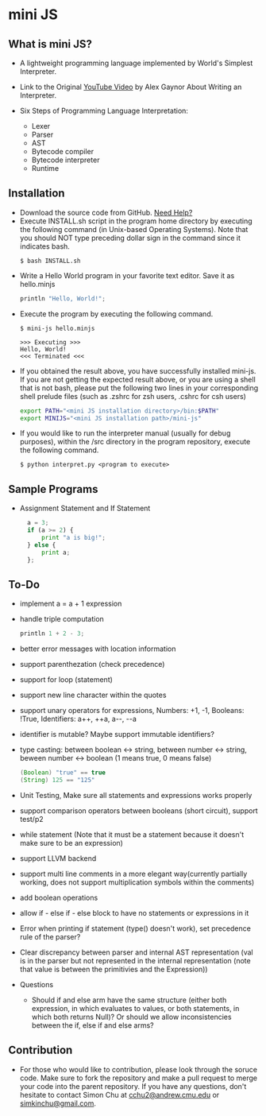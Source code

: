 mini JS
=======

What is mini JS?
----------------
- A lightweight programming language implemented by World's Simplest Interpreter.

- Link to the Original [YouTube Video](https://youtu.be/LCslqgM48D4) by Alex Gaynor About Writing an Interpreter.


- Six Steps of Programming Language Interpretation:
	- Lexer
	- Parser
	- AST
	- Bytecode compiler
	- Bytecode interpreter
  - Runtime


Installation
------------
  - Download the source code from GitHub. [Need Help?](https://help.github.com/en/articles/cloning-a-repository)
  - Execute INSTALL.sh script in the program home directory by executing the following command (in Unix-based Operating Systems). Note that you should NOT type preceding dollar sign in the command since it indicates bash.
    ```shell
    $ bash INSTALL.sh
    ```
  - Write a Hello World program in your favorite text editor. Save it as hello.minjs
    ```python
    println "Hello, World!";
    ```
  - Execute the program by executing the following command.
    ```shell
    $ mini-js hello.minjs

    >>> Executing >>>
    Hello, World!
    <<< Terminated <<<

    ```
  - If you obtained the result above, you have successfully installed mini-js. If you are not getting the expected result above, or you are using a shell that is not bash, please put the following two lines in your corresponding shell prelude files (such as .zshrc for zsh users, .cshrc for csh users)
    ```bash
    export PATH="<mini JS installation directory>/bin:$PATH"
    export MINIJS="<mini JS installation path>/mini-js"
    ```
  - If you would like to run the interpreter manual (usually for debug purposes), within the /src directory in the program repository, execute the following command.
    ```shell
    $ python interpret.py <program to execute>
    ```
Sample Programs
---------------
- Assignment Statement and If Statement
    ```python
      a = 3;
      if (a >= 2) {
	      print "a is big!";
      } else {
	      print a;
      };
    ```

To-Do
-----
  - implement a = a + 1 expression
  - handle triple computation
    ```python
    println 1 + 2 - 3;
    ```
  - better error messages with location information
  - support parenthezation (check precedence)
  - support for loop (statement)
  - support new line character within the quotes
  - support unary operators for expressions, Numbers: +1, -1, Booleans: !True, Identifiers: a++, ++a, a--, --a
  - identifier is mutable? Maybe support immutable identifiers?
  - type casting: between boolean <-> string, between number <-> string, beween number <-> boolean (1 means true, 0 means false)
    ```java
    (Boolean) "true" == true
    (String) 125 == "125"
    ```
  - Unit Testing, Make sure all statements and expressions works properly

  - support comparison operators between booleans (short circuit), support test/p2

  - while statement (Note that it must be a statement because it doesn't make sure to be an expression)

  - support LLVM backend

  - support multi line comments in a more elegant way(currently partially working, does not support multiplication symbols within the comments)

  - add boolean operations

  - allow if - else if - else block to have no statements or expressions in it

  - Error when printing if statement (type() doesn't work), set precedence rule of the parser?

  - Clear discrepancy between parser and internal AST representation (val is in the parser but not represented in the internal representation (note that value is between the primitivies and the Expression))

  - Questions

    - Should if and else arm have the same structure (either both expression, in which evaluates to values, or both statements, in which both returns Null)? Or should we allow inconsistencies between the if, else if and else arms?

Contribution
------------
- For those who would like to contribution, please look through the soruce code. Make sure to fork the repository and make a pull request to merge your code into the parent repository. If you have any questions, don't hesitate to contact Simon Chu at cchu2@andrew.cmu.edu or simkinchu@gmail.com.